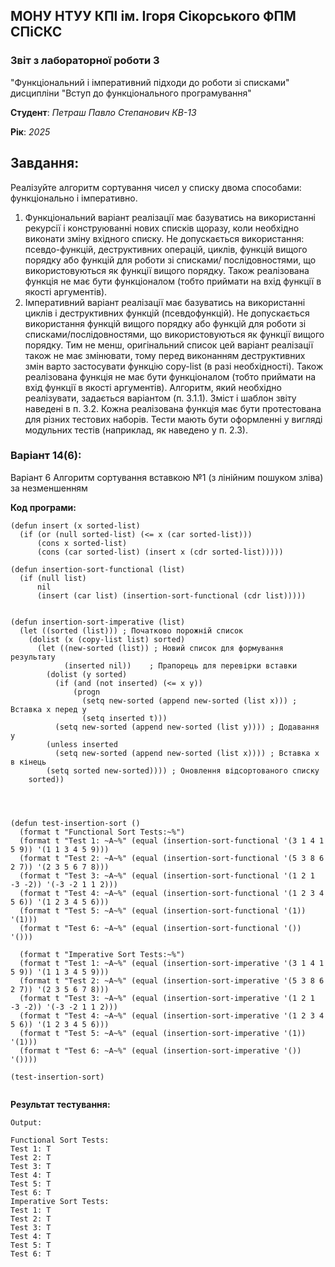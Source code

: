 ## МОНУ НТУУ КПІ ім. Ігоря Сікорського ФПМ СПіСКС

### Звіт з лабораторної роботи 3
 "Функціональний і імперативний підходи до роботи зі списками"
 дисципліни "Вступ до функціонального програмування"

**Студент**: *Петраш Павло Степанович КВ-13*


**Рік**: *2025*

## Завдання:
Реалізуйте алгоритм сортування чисел у списку двома способами: функціонально і
імперативно.
1. Функціональний варіант реалізації має базуватись на використанні рекурсії і
конструюванні нових списків щоразу, коли необхідно виконати зміну вхідного
списку. Не допускається використання: псевдо-функцій, деструктивних операцій,
циклів, функцій вищого порядку або функцій для роботи зі списками/
послідовностями, що використовуються як функції вищого порядку. Також
реалізована функція не має бути функціоналом (тобто приймати на вхід функції в
якості аргументів).
2. Імперативний варіант реалізації має базуватись на використанні циклів і
деструктивних функцій (псевдофункцій). Не допускається використання функцій
вищого порядку або функцій для роботи зі списками/послідовностями, що
використовуються як функції вищого порядку. Тим не менш, оригінальний список
цей варіант реалізації також не має змінювати, тому перед виконанням
деструктивних змін варто застосувати функцію copy-list (в разі необхідності).
Також реалізована функція не має бути функціоналом (тобто приймати на вхід
функції в якості аргументів).
Алгоритм, який необхідно реалізувати, задається варіантом (п. 3.1.1). Зміст і шаблон
звіту наведені в п. 3.2.
Кожна реалізована функція має бути протестована для різних тестових наборів. Тести
мають бути оформленні у вигляді модульних тестів (наприклад, як наведено у п. 2.3).

### Варіант 14(6):
Варіант 6
Алгоритм сортування вставкою №1 (з лінійним пошуком зліва) за незменшенням

**Код програми:**
```
(defun insert (x sorted-list)
  (if (or (null sorted-list) (<= x (car sorted-list)))
      (cons x sorted-list)
      (cons (car sorted-list) (insert x (cdr sorted-list)))))

(defun insertion-sort-functional (list)
  (if (null list)
      nil
      (insert (car list) (insertion-sort-functional (cdr list)))))


(defun insertion-sort-imperative (list)
  (let ((sorted (list))) ; Початково порожній список
    (dolist (x (copy-list list) sorted)
      (let ((new-sorted (list)) ; Новий список для формування результату
            (inserted nil))    ; Прапорець для перевірки вставки
        (dolist (y sorted)
          (if (and (not inserted) (<= x y))
              (progn
                (setq new-sorted (append new-sorted (list x))) ; Вставка x перед y
                (setq inserted t)))
          (setq new-sorted (append new-sorted (list y)))) ; Додавання y
        (unless inserted
          (setq new-sorted (append new-sorted (list x)))) ; Вставка x в кінець
        (setq sorted new-sorted)))) ; Оновлення відсортованого списку
    sorted))




(defun test-insertion-sort ()
  (format t "Functional Sort Tests:~%")
  (format t "Test 1: ~A~%" (equal (insertion-sort-functional '(3 1 4 1 5 9)) '(1 1 3 4 5 9)))
  (format t "Test 2: ~A~%" (equal (insertion-sort-functional '(5 3 8 6 2 7)) '(2 3 5 6 7 8)))
  (format t "Test 3: ~A~%" (equal (insertion-sort-functional '(1 2 1 -3 -2)) '(-3 -2 1 1 2)))
  (format t "Test 4: ~A~%" (equal (insertion-sort-functional '(1 2 3 4 5 6)) '(1 2 3 4 5 6)))
  (format t "Test 5: ~A~%" (equal (insertion-sort-functional '(1)) '(1)))
  (format t "Test 6: ~A~%" (equal (insertion-sort-functional '()) '()))

  (format t "Imperative Sort Tests:~%")
  (format t "Test 1: ~A~%" (equal (insertion-sort-imperative '(3 1 4 1 5 9)) '(1 1 3 4 5 9)))
  (format t "Test 2: ~A~%" (equal (insertion-sort-imperative '(5 3 8 6 2 7)) '(2 3 5 6 7 8)))
  (format t "Test 3: ~A~%" (equal (insertion-sort-imperative '(1 2 1 -3 -2)) '(-3 -2 1 1 2)))
  (format t "Test 4: ~A~%" (equal (insertion-sort-imperative '(1 2 3 4 5 6)) '(1 2 3 4 5 6)))
  (format t "Test 5: ~A~%" (equal (insertion-sort-imperative '(1)) '(1)))
  (format t "Test 6: ~A~%" (equal (insertion-sort-imperative '()) '())))

(test-insertion-sort)


```
**Результат тестування:**
```
Output:

Functional Sort Tests:
Test 1: T
Test 2: T
Test 3: T
Test 4: T
Test 5: T
Test 6: T
Imperative Sort Tests:
Test 1: T
Test 2: T
Test 3: T
Test 4: T
Test 5: T
Test 6: T
```
